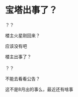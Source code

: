 # 宝塔出事了？


？？

楼主火星刚回来？

应该没有吧<img src="static/image/smiley/default/shy.gif" smilieid="8" border="0" alt="" />

楼主出事了？<br />
<br />
？？

不能去看看公告？

这不是8月出的事么，最近还有啥事<img id="aimg_F3zFf" onclick="zoom(this, this.src, 0, 0, 0)" class="zoom" src="https://cdn.jsdelivr.net/gh/hishis/forum-master/public/images/patch.gif" onmouseover="img_onmouseoverfunc(this)" onload="thumbImg(this)" border="0" alt="" />

